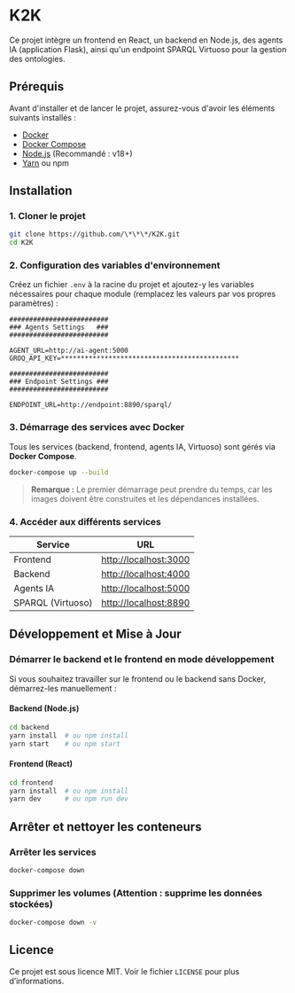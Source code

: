 # K2K

Ce projet intègre un frontend en React, un backend en Node.js, des agents IA (application Flask), ainsi qu'un endpoint SPARQL Virtuoso pour la gestion des ontologies.

## Prérequis

Avant d'installer et de lancer le projet, assurez-vous d'avoir les éléments suivants installés :

- [Docker](https://www.docker.com/)
- [Docker Compose](https://docs.docker.com/compose/install/)
- [Node.js](https://nodejs.org/) (Recommandé : v18+)
- [Yarn](https://yarnpkg.com/) ou npm

## Installation

### 1. Cloner le projet
```sh
git clone https://github.com/\*\*\*/K2K.git
cd K2K
```

### 2. Configuration des variables d'environnement
Créez un fichier `.env` à la racine du projet et ajoutez-y les variables nécessaires pour chaque module (remplacez les valeurs par vos propres paramètres) :

```env
#########################
### Agents Settings   ###
#########################

AGENT_URL=http://ai-agent:5000
GROQ_API_KEY=*********************************************

#########################
### Endpoint Settings ###
#########################

ENDPOINT_URL=http://endpoint:8890/sparql/
```

### 3. Démarrage des services avec Docker

Tous les services (backend, frontend, agents IA, Virtuoso) sont gérés via **Docker Compose**.

```sh
docker-compose up --build
```

> **Remarque :** Le premier démarrage peut prendre du temps, car les images doivent être construites et les dépendances installées.

### 4. Accéder aux différents services

| Service       | URL                              |
|--------------|---------------------------------|
| Frontend     | [http://localhost:3000](http://localhost:3000) |
| Backend      | [http://localhost:4000](http://localhost:4000) |
| Agents IA    | [http://localhost:5000](http://localhost:5000) |
| SPARQL (Virtuoso) | [http://localhost:8890](http://localhost:8890) |

## Développement et Mise à Jour

### Démarrer le backend et le frontend en mode développement
Si vous souhaitez travailler sur le frontend ou le backend sans Docker, démarrez-les manuellement :

#### Backend (Node.js)
```sh
cd backend
yarn install  # ou npm install
yarn start    # ou npm start
```

#### Frontend (React)
```sh
cd frontend
yarn install  # ou npm install
yarn dev      # ou npm run dev
```

## Arrêter et nettoyer les conteneurs

### Arrêter les services
```sh
docker-compose down
```

### Supprimer les volumes (Attention : supprime les données stockées)
```sh
docker-compose down -v
```

## Licence

Ce projet est sous licence MIT. Voir le fichier `LICENSE` pour plus d’informations.

